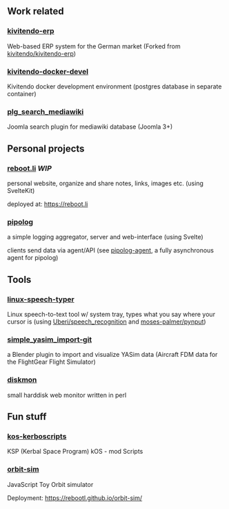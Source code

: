 ## Work related

### [kivitendo-erp](https://github.com/rebootl/kivitendo-erp)
Web-based ERP system for the German market (Forked from [kivitendo/kivitendo-erp](https://github.com/kivitendo/kivitendo-erp))

### [kivitendo-docker-devel](https://github.com/rebootl/kivitendo-docker-devel)
Kivitendo docker development environment (postgres database in separate container)

### [plg_search_mediawiki](https://github.com/rebootl/plg_search_mediawiki)
Joomla search plugin for mediawiki database (Joomla 3+)

## Personal projects

### [reboot.li](https://github.com/rebootl/reboot.li) _WIP_
personal website, organize and share notes, links, images etc. (using SvelteKit)

deployed at: https://reboot.li

### [pipolog](https://github.com/rebootl/pipolog)
a simple logging aggregator, server and web-interface (using Svelte)

clients send data via agent/API (see [pipolog-agent](https://github.com/rebootl/pipolog-agent), a fully asynchronous agent for pipolog)

## Tools

### [linux-speech-typer](https://github.com/rebootl/linux-speech-typer)
Linux speech-to-text tool w/ system tray, types what you say where your cursor is (using [Uberi/speech_recognition](https://github.com/Uberi/speech_recognition) and [moses-palmer/pynput](https://github.com/moses-palmer/pynput))

### [simple_yasim_import-git](https://github.com/rebootl/simple_yasim_import-git)
a Blender plugin to import and visualize YASim data (Aircraft FDM data for the FlightGear Flight Simulator)

### [diskmon](https://github.com/rebootl/diskmon)
small harddisk web monitor written in perl

## Fun stuff

### [kos-kerboscripts](https://github.com/rebootl/kos-kerboscripts)
KSP (Kerbal Space Program) kOS - mod Scripts

### [orbit-sim](https://github.com/rebootl/orbit-sim)
JavaScript Toy Orbit simulator

Deployment: https://rebootl.github.io/orbit-sim/
